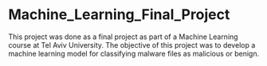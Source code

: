 # Machine_Learning_Final_Project
This project was done as a final project as part of a Machine Learning course at Tel Aviv University. The objective of this project was to develop a machine learning model for classifying malware files as malicious or benign.
